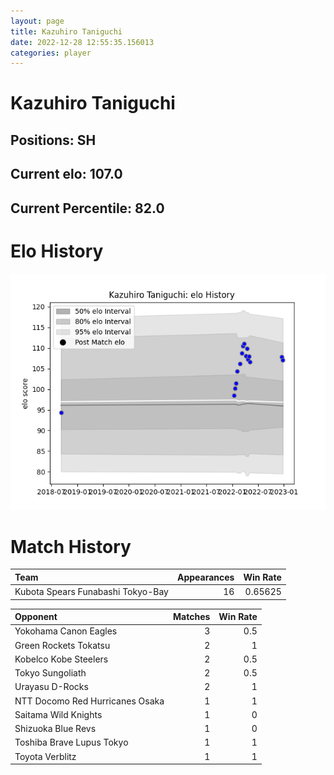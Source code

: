```yaml
---  
layout: page  
title: Kazuhiro Taniguchi  
date: 2022-12-28 12:55:35.156013  
categories: player  
---
```

# Kazuhiro Taniguchi

## Positions: SH

## Current elo: 107.0

## Current Percentile: 82.0

# Elo History


![elo history](history_KazuhiroTaniguchi.png)
# Match History


| Team                              |   Appearances |   Win Rate |
|:----------------------------------|--------------:|-----------:|
| Kubota Spears Funabashi Tokyo-Bay |            16 |    0.65625 |

| Opponent                        |   Matches |   Win Rate |
|:--------------------------------|----------:|-----------:|
| Yokohama Canon Eagles           |         3 |        0.5 |
| Green Rockets Tokatsu           |         2 |        1   |
| Kobelco Kobe Steelers           |         2 |        0.5 |
| Tokyo Sungoliath                |         2 |        0.5 |
| Urayasu D-Rocks                 |         2 |        1   |
| NTT Docomo Red Hurricanes Osaka |         1 |        1   |
| Saitama Wild Knights            |         1 |        0   |
| Shizuoka Blue Revs              |         1 |        0   |
| Toshiba Brave Lupus Tokyo       |         1 |        1   |
| Toyota Verblitz                 |         1 |        1   |